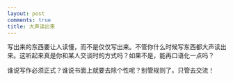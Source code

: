 ```yaml
---
layout: post
comments: true
title: 大声读出来
---
```




写出来的东西要让人读懂，而不是仅仅写出来。不管你什么时候写东西都大声读出来。这听起来真是你和某人交谈时的方式吗？如果不是，能再口语化一点吗？



谁说写作必须正式？谁说书面上就要去除个性呢？别管规则了。只管去交流！


